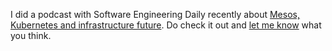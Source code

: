I did a podcast with Software Engineering Daily recently about [Mesos, Kubernetes and infrastructure future](https://softwareengineeringdaily.com/2016/12/14/mesos-kubernetes-and-infrastructure-of-the-future-with-dharmesh-kakadia/). Do check it out and [let me know](https://twitter.com/dharmeshkakadia) what you think.
